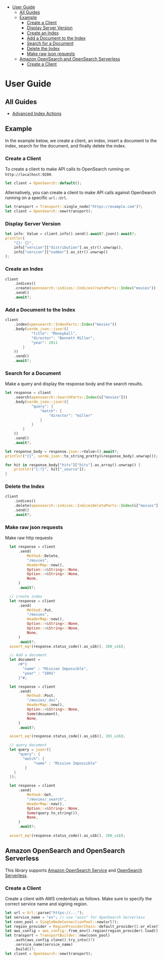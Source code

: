 - [User Guide](#user-guide)
  - [All Guides](#all-guides)
  - [Example](#example)
    - [Create a Client](#create-a-client)
    - [Display Server Version](#display-server-version)
    - [Create an Index](#create-an-index)
    - [Add a Document to the Index](#add-a-document-to-the-index)
    - [Search for a Document](#search-for-a-document)
    - [Delete the Index](#delete-the-index)
    - [Make raw json requests](#make-raw-json-requests)
  - [Amazon OpenSearch and OpenSearch Serverless](#amazon-opensearch-and-opensearch-serverless)
    - [Create a Client](#create-a-client-1)

# User Guide

## All Guides

- [Advanced Index Actions](guides/advanced_index_actions.md)

## Example

In the example below, we create a client, an index, insert a document to the index, search for the document, and finally delete the index.

### Create a Client

To create a client to make API calls to OpenSearch running on `http://localhost:9200`.

```rust
let client = OpenSearch::default();
```

Alternatively, you can create a client to make API calls against OpenSearch running on a
specific `url::Url`.

```rust
let transport = Transport::single_node("https://example.com")?;
let client = OpenSearch::new(transport);
```

### Display Server Version

```rust
let info: Value = client.info().send().await?.json().await?;
println!(
    "{}: {}",
    info["version"]["distribution"].as_str().unwrap(),
    info["version"]["number"].as_str().unwrap()
);
```

### Create an Index

```rust
client
    .indices()
    .create(opensearch::indices::IndicesCreateParts::Index("movies"))
    .send()
    .await?;
```

### Add a Document to the Index

```rust
client
    .index(opensearch::IndexParts::Index("movies"))
    .body(serde_json::json!({
            "title": "Moneyball",
            "director": "Bennett Miller",
            "year": 2011
        }
    ))
    .send()
    .await?;
```

### Search for a Document

Make a query and display the response body and the search results.

```rust
let response = client
    .search(opensearch::SearchParts::Index(&["movies"]))
    .body(serde_json::json!({
            "query": {
                "match": {
                    "director": "miller"
                }
            }
        }
    ))
    .send()
    .await?;

let response_body = response.json::<Value>().await?;
println!("{}", serde_json::to_string_pretty(&response_body).unwrap());

for hit in response_body["hits"]["hits"].as_array().unwrap() {
    println!("{:?}", hit["_source"]);
}
```

### Delete the Index

```rust
client
    .indices()
    .delete(opensearch::indices::IndicesDeleteParts::Index(&["movies"]))
    .send()
    .await?;
```

### Make raw json requests
Make raw http requests

```rust
  let response = client
      .send(
          Method::Delete,
          "/movies",
          HeaderMap::new(),
          Option::<&String>::None,
          Option::<&String>::None,
          None,
      )
      .await?;

  // create index
  let response = client
      .send(
          Method::Put,
          "/movies",
          HeaderMap::new(),
          Option::<&String>::None,
          Option::<&String>::None,
          None,
      )
      .await?;
  assert_eq!(response.status_code().as_u16(), 200_u16);

  // Add a document
  let document =
      r#"{
        "name" : "Mission Impossible",
        "year" : "2001"
      }"#;

  let response = client
      .send(
          Method::Post,
          "/movies/_doc",
          HeaderMap::new(),
          Option::<&String>::None,
          Some(document),
          None,
      )
      .await?;

  assert_eq!(response.status_code().as_u16(), 201_u16);

  // query document
  let query = json!({
      "query": {
        "match": {
             "name" : "Mission Impossible"
         }
    }
  });

  let response = client
      .send(
          Method::Get,
          "/movies/_search",
          HeaderMap::new(),
          Option::<&String>::None,
          Some(query.to_string()),
          None,
      )
      .await?;
    
  assert_eq!(response.status_code().as_u16(), 200_u16);
```

## Amazon OpenSearch and OpenSearch Serverless

This library supports [Amazon OpenSearch Service](https://aws.amazon.com/opensearch-service/) and [OpenSearch Serverless](https://docs.aws.amazon.com/opensearch-service/latest/developerguide/serverless.html).

### Create a Client

Create a client with AWS credentials as follows. Make sure to specify the correct service name and signing region.

```rust
let url = Url::parse("https://...");
let service_name = "es"; // use "aoss" for OpenSearch Serverless
let conn_pool = SingleNodeConnectionPool::new(url?);
let region_provider = RegionProviderChain::default_provider().or_else("us-east-1");
let aws_config = aws_config::from_env().region(region_provider).load().await.clone();
let transport = TransportBuilder::new(conn_pool)
    .auth(aws_config.clone().try_into()?)
    .service_name(service_name)
    .build()?;
let client = OpenSearch::new(transport);
```

